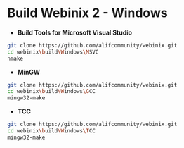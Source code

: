 # Build Webinix 2 - Windows

- **Build Tools for Microsoft Visual Studio**

```sh
git clone https://github.com/alifcommunity/webinix.git
cd webinix\build\Windows\MSVC
nmake
```

- **MinGW**
```sh
git clone https://github.com/alifcommunity/webinix.git
cd webinix\build\Windows\GCC
mingw32-make
```

- **TCC**
```sh
git clone https://github.com/alifcommunity/webinix.git
cd webinix\build\Windows\TCC
mingw32-make
```
